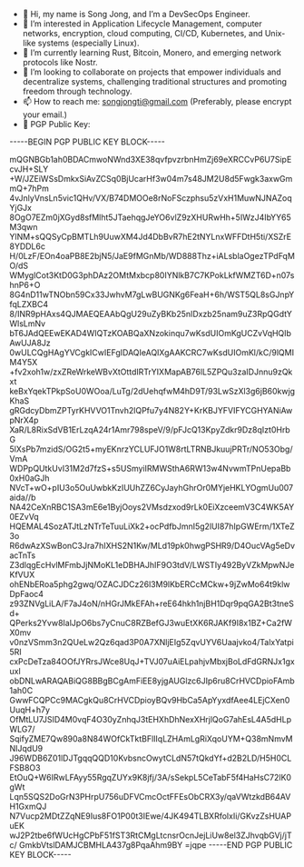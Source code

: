 - 👋 Hi, my name is Song Jong, and I’m a DevSecOps Engineer.
- 👀 I’m interested in Application Lifecycle Management, computer networks, encryption, cloud computing, CI/CD, Kubernetes, and Unix-like systems (especially Linux).
- 🌱 I’m currently learning Rust, Bitcoin, Monero, and emerging network protocols like Nostr.
- 💞️ I’m looking to collaborate on projects that empower individuals and decentralize systems, challenging traditional structures and promoting freedom through technology.
- 📫 How to reach me: songjongti@gmail.com (Preferably, please encrypt your email.)
- 🔐 PGP Public Key:
  
-----BEGIN PGP PUBLIC KEY BLOCK-----

mQGNBGb1ah0BDACmwoNWnd3XE38qvfpvzrbnHmZj69eXRCCvP6U7SipEcvJH+SLY
+W/JZEiWSsDmkxSiAvZCSq0BjUcarHf3w04m7s48JM2U8d5Fwgk3axwGmmQ+7hPm
4vJnlyVnsLn5vic1QHv/VX/B74DMOOe8rNoFSczphsu5zVxH1MuwNJNAZoqYjGJx
8OgO7EZm0jXGyd8sfMlht5JTaehqgJeYO6vlZ9zXHURwHh+5IWzJ4IbYY65M3qwn
YlNM+sQQSyCpBMTLh9UuwXM4Jd4DbBvR7hE2tNYLnxWFFDtH5ti/XSZrE8YDDL6c
H/0LzF/EOn4oaPB8E2bjN5/JaE9fMGnMb/WD888Thz+iALsblaOgezTPdFqMO/dS
WMyglCot3KtD0G3phDAz2OMtMxbcp80IYNlkB7C7KPokLkfWMZT6D+n07shnP6+O
8G4nD11wTNObn59Cx33JwhvM7gLwBUGNKg6FeaH+6h/WST5QL8sGJnpYfqLZXBC4
8/INR9pHAxs4QJMAEQEAAbQgU29uZyBKb25nIDxzb25nam9uZ3RpQGdtYWlsLmNv
bT6JAdQEEwEKAD4WIQTzKOABQaXNzokinqu7wKsdUIOmKgUCZvVqHQIbAwUJA8Jz
0wULCQgHAgYVCgkICwIEFgIDAQIeAQIXgAAKCRC7wKsdUIOmKl/kC/9lQMIM4Y5X
+fv2xoh1w/zxZReWrkeWBvXtOttdIRTrYIXMapAB76lL5ZPQu3zaIDJnnu9zQkxt
keBxYqekTPkpSoU0WOoa/LuTg/2dUehqfwM4hD9T/93LwSzXl3g6jB60kwjgKhaS
gRGdcyDbmZPTyrKHVVO1Tnvh2lQPfu7y4N82Y+KrKBJYFVIFYCGHYANiAwpNrX4p
XaR/L8RixSdVB1ErLzqA24r1Amr798speV/9/pFJcQ13KpyZdkr9Dz8qIzt0HrbG
5lXsPb7mzidS/OG2t5+myEKnrzYCLUFJO1W8rtLTRNBJkuujPRTr/NO53Obg/VmA
WDPpQUtkUvI31M2d7fzS+s5USmyiIRMWSthA6RW13w4NvwmTPnUepaBb0xH0aGJh
NVcT+wO+pIU3o5OuUwbkKzIUUhZZ6CyJayhGhrOr0MYjeHKLYOgmUu007aida//b
NA42CeXnRBC1SA3mE6e1ByjOoys2VMsdzxod9rLk0EiXzceemV3C4WK5AY0EZvVq
HQEMAL4SozATJtLzNTrTeTuuLiXk2+ocPdfbJmnI5g2lUI87hIpGWErm/1XTeZ3o
R6dwAzXSwBonC3Jra7hIXHS2N1Kw/MLd19pk0hwgPSHR9/D4OucVAg5eDvacTnTs
Z3dlqgEcHvlMFmbJjNMoKL1eDBHAJhIF9O3tdV/LWSTIy492ByVZkMpwNJeKfVUX
ohENbERoa5phg2gwq/OZACJDCz26l3M9lKbERCcMCkw+9jZwMo64t9klwDpFaoc4
z93ZNVgLiLA/F7aJ4oN/nHGrJMkEFAh+reE64hkh1njBH1Dqr9pqGA2Bt3tneSd+
QPerks2Yvw8IalJpO6bs7yCnuC8RZBefGJ3wuEtXK6RJAKf9I8x1BZ+Ca2fWX0mv
v0nzVSmm3n2QUeLw2Qz6qad3P0A7XNljEIg5ZqvUYV6Uaajvko4/TalxYatpi5RI
cxPcDeTza84OOfJYRrsJWce8UqJ+TVJ07uAiELpahjvMbxjBoLdFdGRNJx1gxuxl
obDNLwARAQABiQG8BBgBCgAmFiEE8yjgAUGlzc6JIp6ru8CrHVCDpioFAmb1ah0C
GwwFCQPCc9MACgkQu8CrHVCDpioyBQv9HbCa5ApYyxdfAee4LEjCXen0UuqH+h7y
OfMtLU7JSID4M0vqF4O30yZnhqJ3tEHXhDhNexXHrjlQoG7ahEsL4A5dHLpWLG7/
SqifyZME7Qw890a8N84WOfCkTktBFlIIqLZHAmLgRiXqoUYM+Q38mNmvMNIJqdU9
J96WDB6Z01lDJTgqqQQD10KvbsncOwytCLdN57tQkdYf+d2B2LD/H5H0CLFSB8O3
EtOuQ+W6IRwLFAyy55RgqZUYx9K8jfj/3A/sSekpL5CeTabF5f4HaHsC72lK0gWt
Lqn5SQS2DoGrN3PHrpU756uDFVCmcOctFFEsObCRX3y/qaVWtzkdB64AVH1GxmQJ
N7Vucp2MDtZZqNE9Ius8FO1P00t3IEwe/4JK494TLBXRfolxIi/GKvzZsHUAPuEK
wJ2P2tbe6fWUcHgCPbF51fST3RtCMgLtcnsrOcnJejLiUw8el3ZJhvqbGVj/jTc/
GmkbVtslDAMJCBMHLA437g8PqaAhm9BY
=jqpe
-----END PGP PUBLIC KEY BLOCK-----
